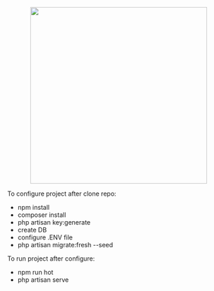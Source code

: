 <p align="center"><a href="https://laravel.com" target="_blank"><img src="https://raw.githubusercontent.com/laravel/art/master/logo-lockup/5%20SVG/2%20CMYK/1%20Full%20Color/laravel-logolockup-cmyk-red.svg" width="400"></a></p>

To configure project after clone repo:
- npm install
- composer install
- php artisan key:generate
- create DB
- configure .ENV file
- php artisan migrate:fresh --seed

To run project after configure:
- npm run hot
- php artisan serve
